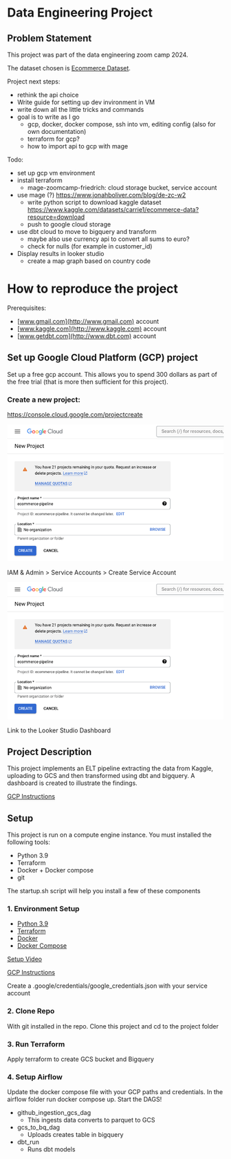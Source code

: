 # Data Engineering Project

## Problem Statement

This project was part of the data engineering zoom camp 2024. 

The dataset chosen is [Ecommerce Dataset](https://www.kaggle.com/datasets/carrie1/ecommerce-data?resource=download).


Project next steps:
- rethink the api choice
- Write guide for setting up dev invironment in VM
- write down all the little tricks and commands
- goal is to write as I go 
    - gcp, docker, docker compose, ssh into vm, editing config (also for own documentation)
    - terraform for gcp? 
    - how to import api to gcp with mage


Todo:
- set up gcp vm environment
- install terraform
    - mage-zoomcamp-friedrich: cloud storage bucket, service account
- use mage (?) https://www.jonahboliver.com/blog/de-zc-w2
    - write python script to download kaggle dataset https://www.kaggle.com/datasets/carrie1/ecommerce-data?resource=download
    - push to google cloud storage
- use dbt cloud to move to bigquery and transform
    - maybe also use currency api to convert all sums to euro?
    - check for nulls (for example in customer_id)
- Display results in looker studio
    - create a map graph based on country code



# How to reproduce the project

Prerequisites:

- [www.gmail.com](http://www.gmail.com) account
- [www.kaggle.com](http://www.kaggle.com) account
- [www.getdbt.com](http://www.dbt.com) account

## Set up Google Cloud Platform (GCP) project

Set up a free gcp account. This allows you to spend 300 dollars as part of the free trial (that is more then sufficient for this project).

### Create a new project:


https://console.cloud.google.com/projectcreate

![Untitled](images/gcp_project_setup.png)

IAM & Admin > Service Accounts > Create Service Account

![Untitled](images/service_account.png)





Link to the Looker Studio Dashboard


## Project Description

This project implements an ELT pipeline extracting the data from Kaggle, uploading to GCS and then transformed using dbt and bigquery. A dashboard is created to illustrate the findings.


[GCP Instructions](https://github.com/DataTalksClub/data-engineering-zoomcamp/blob/main/week_1_basics_n_setup/1_terraform_gcp/2_gcp_overview.md#initial-setup)


## Setup

This project is run on a compute engine instance. You must installed the following tools:

- Python 3.9
- Terraform
- Docker + Docker compose
- git

The startup.sh script will help you install a few of these components

### 1. Environment Setup

- [Python 3.9](https://linuxize.com/post/how-to-install-python-3-9-on-debian-10/)
- [Terraform](https://learn.hashicorp.com/tutorials/terraform/install-cli)
- [Docker](https://docs.docker.com/engine/install/debian/)
- [Docker Compose](https://docs.docker.com/compose/install/)


[Setup Video](https://www.youtube.com/watch?v=ae-CV2KfoN0&list=PL3MmuxUbc_hJed7dXYoJw8DoCuVHhGEQb)

[GCP Instructions](https://github.com/DataTalksClub/data-engineering-zoomcamp/blob/main/week_1_basics_n_setup/1_terraform_gcp/2_gcp_overview.md#initial-setup)

Create a .google/credentials/google_credentials.json with your service account

### 2. Clone Repo

With git installed in the repo. Clone this project and cd to the project folder

### 3. Run Terraform

Apply terraform to create GCS bucket and Bigquery

### 4. Setup Airflow

Update the docker compose file with your GCP paths and credentials. In the airflow folder run docker compose up. Start the DAGS!

- github_ingestion_gcs_dag
    - This ingests data converts to parquet to GCS
- gcs_to_bq_dag
    - Uploads creates table in bigquery
- dbt_run
    - Runs dbt models